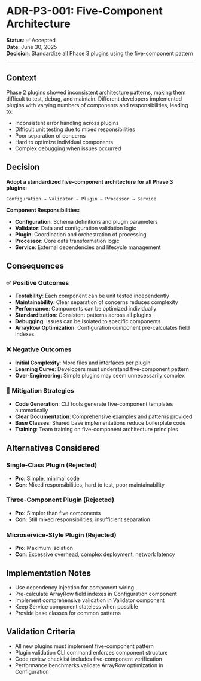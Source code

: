# ADR-P3-001: Five-Component Architecture

**Status**: ✅ Accepted  
**Date**: June 30, 2025  
**Decision**: Standardize all Phase 3 plugins using the five-component pattern

---

## Context

Phase 2 plugins showed inconsistent architecture patterns, making them difficult to test, debug, and maintain. Different developers implemented plugins with varying numbers of components and responsibilities, leading to:

- Inconsistent error handling across plugins
- Difficult unit testing due to mixed responsibilities  
- Poor separation of concerns
- Hard to optimize individual components
- Complex debugging when issues occurred

## Decision

**Adopt a standardized five-component architecture for all Phase 3 plugins:**

```
Configuration → Validator → Plugin → Processor → Service
```

**Component Responsibilities:**
- **Configuration**: Schema definitions and plugin parameters
- **Validator**: Data and configuration validation logic
- **Plugin**: Coordination and orchestration of processing
- **Processor**: Core data transformation logic
- **Service**: External dependencies and lifecycle management

## Consequences

### ✅ Positive Outcomes
- **Testability**: Each component can be unit tested independently
- **Maintainability**: Clear separation of concerns reduces complexity
- **Performance**: Components can be optimized individually
- **Standardization**: Consistent patterns across all plugins
- **Debugging**: Issues can be isolated to specific components
- **ArrayRow Optimization**: Configuration component pre-calculates field indexes

### ❌ Negative Outcomes  
- **Initial Complexity**: More files and interfaces per plugin
- **Learning Curve**: Developers must understand five-component pattern
- **Over-Engineering**: Simple plugins may seem unnecessarily complex

### 🔄 Mitigation Strategies
- **Code Generation**: CLI tools generate five-component templates automatically
- **Clear Documentation**: Comprehensive examples and patterns provided
- **Base Classes**: Shared base implementations reduce boilerplate code
- **Training**: Team training on five-component architecture principles

## Alternatives Considered

### **Single-Class Plugin** (Rejected)
- **Pro**: Simple, minimal code
- **Con**: Mixed responsibilities, hard to test, poor maintainability

### **Three-Component Plugin** (Rejected)  
- **Pro**: Simpler than five components
- **Con**: Still mixed responsibilities, insufficient separation

### **Microservice-Style Plugin** (Rejected)
- **Pro**: Maximum isolation
- **Con**: Excessive overhead, complex deployment, network latency

## Implementation Notes

- Use dependency injection for component wiring
- Pre-calculate ArrayRow field indexes in Configuration component
- Implement comprehensive validation in Validator component
- Keep Service component stateless when possible
- Provide base classes for common patterns

## Validation Criteria

- All new plugins must implement five-component pattern
- Plugin validation CLI command enforces component structure
- Code review checklist includes five-component verification
- Performance benchmarks validate ArrayRow optimization in Configuration